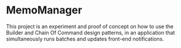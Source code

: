 # MemoManager

This project is an experiment and proof of concept on how to use the Builder and Chain Of Command design patterns, in an application that simultaneously runs batches and updates front-end notifications.
